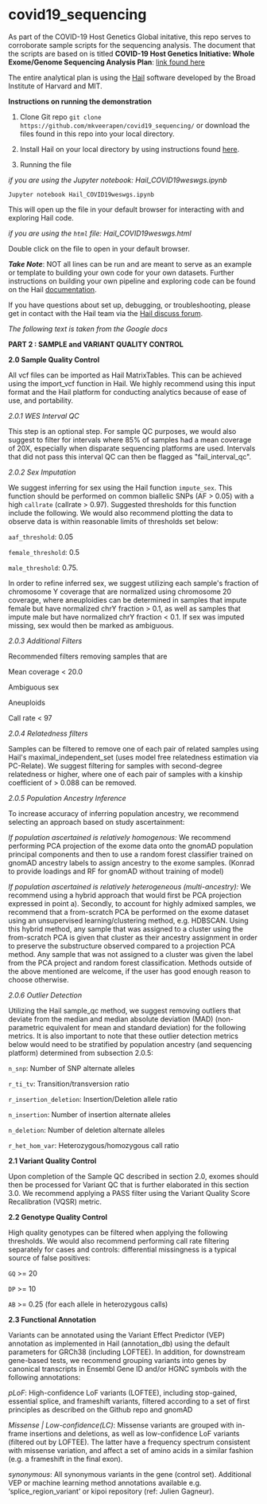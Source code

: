 # covid19_sequencing
As part of the COVID-19 Host Genetics Global initative, this repo serves to corroborate sample scripts for the sequencing analysis. The document that the scripts are based on is titled **COVID-19 Host Genetics Initiative: Whole Exome/Genome Sequencing Analysis Plan**: [link found here](https://docs.google.com/document/d/1X_qjplH8T4BJXSeMQ_sBfQUTiu_kAisicOqGb6B8hcM/edit#heading=h.o2bjrcsk8fjw)

The entire analytical plan is using the [Hail](https://hail.is/index.html) software developed by the Broad Institute of Harvard and MIT. 


**Instructions on running the demonstration**

1) Clone Git repo `git clone https://github.com/mkveerapen/covid19_sequencing/` or download the files found in this repo  into your local directory.

2) Install Hail on your local directory by using instructions found [here](https://hail.is/docs/0.2/getting_started.html).

3) Running the file

_if you are using the Jupyter notebook: Hail_COVID19weswgs.ipynb_

`Jupyter notebook Hail_COVID19weswgs.ipynb`

This will open up the file in your default browser for interacting with and exploring Hail code.

_if you are using the `html` file: Hail_COVID19weswgs.html_

Double click on the file to open in your default browser.

_**Take Note**_: NOT all lines can be run and are meant to serve as an example or template to building your own code for your own datasets. Further instructions on building your own pipeline and exploring code can be found on the Hail [documentation](https://hail.is/docs/0.2/index.html).

If you have questions about set up, debugging, or troubleshooting, please get in contact with the Hail team via the [Hail discuss forum](https://hail.is/index.html).



_The following text is taken from the Google docs_


**PART 2 : SAMPLE and VARIANT QUALITY CONTROL**


**2.0	Sample Quality Control**

All vcf files can be imported as Hail MatrixTables. This can be achieved using the import_vcf function in Hail. We highly recommend using this input format and the Hail platform for conducting analytics because of ease of use, and portability. 


  _2.0.1	WES Interval QC_

This step is an optional step. For sample QC purposes, we would also suggest to filter for intervals where 85% of samples had a mean coverage of 20X, especially when disparate sequencing platforms are used. Intervals that did not pass this interval QC can then be flagged as "fail_interval_qc". 


  _2.0.2	Sex Imputation_
 
We suggest inferring for sex using the Hail function `impute_sex`. This function should be performed on common biallelic SNPs (AF > 0.05) with a high `callrate` (callrate > 0.97). Suggested thresholds for this function include the following. We would also recommend plotting the data to observe data is within reasonable limits of thresholds set below: 

`aaf_threshold`: 0.05

`female_threshold`: 0.5

`male_threshold`: 0.75.

In order to refine inferred sex, we suggest utilizing each sample's fraction of chromosome Y coverage that are normalized using chromosome 20 coverage, where aneuploidies can be determined in samples that impute female but have normalized chrY fraction > 0.1, as well as samples that impute male but have normalized chrY fraction < 0.1. If sex was imputed missing, sex would then be marked as ambiguous. 


  _2.0.3	Additional Filters_
  
Recommended filters removing samples that are  
  
  Mean coverage < 20.0

  Ambiguous sex

  Aneuploids

  Call rate < 97


  _2.0.4	Relatedness filters_

Samples can be filtered to remove one of each pair of related samples using Hail's maximal_independent_set (uses model free relatedness estimation via PC-Relate). We suggest filtering for samples with second-degree relatedness or higher, where one of each pair of samples with a kinship coefficient of > 0.088 can be removed.


  _2.0.5	Population Ancestry Inference_ 

To increase accuracy of inferring population ancestry, we recommend selecting an approach based on study ascertainment: 

_If population ascertained is relatively homogenous:_
We recommend performing PCA projection of the exome data onto the gnomAD population principal components and then to use a random forest classifier trained on gnomAD ancestry labels to assign ancestry to the exome samples. (Konrad to provide loadings and RF for gnomAD without training of model)

_If population ascertained is relatively heterogeneous (multi-ancestry):_
We recommend using a hybrid approach that would first be PCA projection expressed in point a). Secondly, to account for highly admixed samples, we recommend that a from-scratch PCA be performed on the exome dataset using an unsupervised learning/clustering method, e.g. HDBSCAN. Using this hybrid method, any sample that was assigned to a cluster using the from-scratch PCA is given that cluster as their ancestry assignment in order to preserve the substructure observed compared to a projection PCA method. Any sample that was not assigned to a cluster was given the label from the PCA project and random forest classification.
Methods outside of the above mentioned are welcome, if the user has good enough reason to choose otherwise.


  _2.0.6	Outlier Detection_

Utilizing the Hail sample_qc method, we suggest removing outliers that deviate from the median and median absolute deviation (MAD) (non-parametric equivalent for mean and standard deviation) for the following metrics. It is also important to note that these outlier detection metrics below would need to be stratified by population ancestry (and sequencing platform) determined from subsection 2.0.5: 

`n_snp`: Number of SNP alternate alleles

`r_ti_tv`: Transition/transversion ratio

`r_insertion_deletion`: Insertion/Deletion allele ratio

`n_insertion`: Number of insertion alternate alleles

`n_deletion`: Number of deletion alternate alleles

`r_het_hom_var`: Heterozygous/homozygous call ratio



**2.1	Variant Quality Control**

Upon completion of the Sample QC described in section 2.0, exomes should then be processed for Variant QC that is further elaborated in this section 3.0. We recommend applying a PASS filter using the Variant Quality Score Recalibration (VQSR) metric.  



 **2.2	Genotype Quality Control**

High quality genotypes can be filtered when applying the following thresholds. We would also recommend performing call rate filtering separately for cases and controls: differential missingness is a typical source of false positives:

  `GQ` >= 20

  `DP` >= 10

  `AB` >= 0.25 (for each allele in heterozygous calls)



**2.3	Functional Annotation**

Variants can be annotated using the Variant Effect Predictor (VEP) annotation as implemented in Hail (annotation_db) using the default parameters for GRCh38 (including LOFTEE). In addition, for downstream gene-based tests, we recommend grouping variants into genes by canonical transcripts in Ensembl Gene ID and/or HGNC symbols with the following annotations: 


*pLoF*: High-confidence LoF variants (LOFTEE), including stop-gained, essential splice, and frameshift variants, filtered according to a set of first principles as described on the Github repo and gnomAD


*Missense | Low-confidence(LC)*: Missense variants are grouped with in-frame insertions and deletions, as well as low-confidence LoF variants (filtered out by LOFTEE). The latter have a frequency spectrum consistent with missense variation, and affect a set of amino acids in a similar fashion (e.g. a frameshift in the final exon).


*synonymous*: All synonymous variants in the gene (control set).
Additional VEP or machine learning method annotations available e.g. ‘splice_region_variant’ or  kipoi repository (ref: Julien Gagneur).
